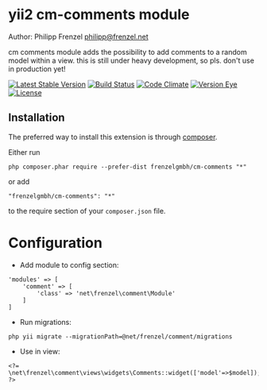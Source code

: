 # yii2 cm-comments module

Author: Philipp Frenzel <philipp@frenzel.net>

cm comments module adds the possibility to add comments to a random model within a view. this is still under heavy development, so pls. don't use in production yet!

[![Latest Stable Version](https://poser.pugx.org/frenzelgmbh/cm-comments/v/stable.svg)](https://packagist.org/packages/frenzelgmbh/cm-comments)
[![Build Status](https://travis-ci.org/FrenzelGmbH/cm-comments.svg?branch=master)](https://travis-ci.org/FrenzelGmbH/cm-comments)
[![Code Climate](https://codeclimate.com/github/frenzelgmbh/cm-comments.png)](https://codeclimate.com/github/frenzelgmbh/cm-comments)
[![Version Eye](https://www.versioneye.com/php/frenzelgmbh:cm-comments/badge.svg)](https://www.versioneye.com/php/frenzelgmbh:cm-comments)
[![License](https://poser.pugx.org/frenzelgmbh/cm-comments/license.svg)](https://packagist.org/packages/frenzelgmbh/cm-comments)


## Installation

The preferred way to install this extension is through [composer](http://getcomposer.org/download/).

Either run

```
php composer.phar require --prefer-dist frenzelgmbh/cm-comments "*"
```

or add

```
"frenzelgmbh/cm-comments": "*"
```

to the require section of your `composer.json` file.

Configuration
=============

- Add module to config section:

```
'modules' => [
    'comment' => [
        'class' => 'net\frenzel\comment\Module'
    ]
]
```

- Run migrations:

```
php yii migrate --migrationPath=@net/frenzel/comment/migrations
```

- Use in view:

```
<?= \net\frenzel\comment\views\widgets\Comments::widget(['model'=>$model]); ?>
```